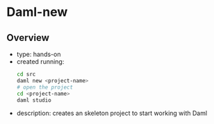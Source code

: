 # Daml-new

## Overview
- type: hands-on
- created running:
    ```sh
    cd src
    daml new <project-name>
    # open the project
    cd <project-name>
    daml studio
    ```
- description:
creates an skeleton project to start working with Daml

